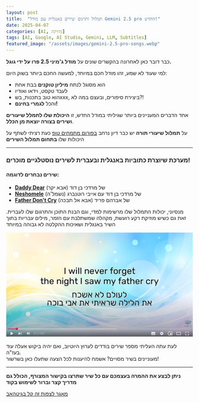 ```yaml
---
layout: post
title:  "תמלול ותרגום שירים באנגלית עם מודל Gemini 2.5 pro החדש!"
date: 2025-04-07
categories: [AI, מוזיקה]
tags: [AI, Google, AI Studio, Gemini, LLM, Subtitles]
featured_image: "/assets/images/gemini-2.5-pro-songs.webp"
---
```



כבר דובר כאן לאחרונה בהקשרים שונים על **מודל ג'מיני 2.5 פרו על ידי גוגל.**

למי שעוד לא שמע, זהו מודל חכם במיוחד, למעשה החכם ביותר בשוק היום:

- הוא מסוגל לנתח **מיליון טוקנים** בבת אחת
- לעבד טקסט, וידאו ואודיו
- הוא טוב בתכנות, בשxxx, ביצירת סיפורים, ובעצם במה לא?!
- והכל **לגמרי בחינם!**

אחד הדברים המעניינים ביותר שגיליתי במודל החדש, זו **היכולת שלו לתמלל שיעורים ושירים בצורה יוצאת מן הכלל**.

על **תמלול שיעורי תורה** יש כבר דיון נרחב [בפורום מתמחים טופ](https://mitmachim.top/post/933597) כעת רציתי לשתף על היכולות שלו **בתחום תמלול השירים**

---

### **מערכת שיוצרת כתוביות באנגלית ובעברית לשירים נוסטלגיים מוכרים!**


#### שירים נבחרים לדוגמה:

- **[Daddy Dear](https://youtu.be/MrQat2kpIXw)** (אבא יקר) של מרדכי בן דוד
- **[Neshomele](https://youtu.be/Xzm0Z2BNM4E)** (נשמל'ה) של מרדכי בן דוד עם אייבי רוטנברג
- **[Father Don't Cry](https://youtu.be/bK6B-WXvCZg)** (אבא אל תבכה) של אברהם פריד

מנסיוני, יכולות התמלול שלו מרשימות למדי, וגם הבנת התוכן והתרגום שלו לעברית. זאת גם כשיש מוזיקת רקע רועשת, מקהלה שמשתלבת עם הזמר, מילים עבריות בתוך השיר באנגלית ושאיכות ההקלטה לא גבוהה במיוחד

[![songs-subtitles.png](/assets/images/songs-subtitles.png) ](https://youtu.be/MrQat2kpIXw)

לעת עתה העליתי מספר שירים בודדים לערוץ היוטיוב, ואם יהיה ביקוש אעלה עוד בעז"ה.  
מעוניינים בשיר מסויים? אשמח להיענות לכל הצעה שתעלו כאן בשרשור!

---

**ניתן לבצע את ההמרה בעצמכם עם כל שיר שתרצו בקישור המצורף, הכולל גם מדריך קצר וברור לשימוש בקוד**

[מאגר לצפות זה קל בגיטהאב ](https://github.com/NHLOCAL/WatchZekal/tree/main/song_subtitler)